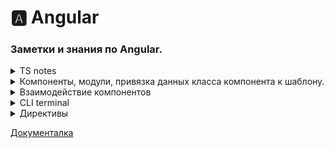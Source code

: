 <!--
<details> <summary>  HTML </summary>  </details>
-->

# 🅰️ Angular

### Заметки и знания по Angular.


<details> <summary>  TS notes </summary> 
##

### Работа с данными

В тс можно(и нужно) заранее определять тип данных в местах, что могут принимать другие данные. Это в классах, аргументы в функциях и тд. С примитивными типами - очевидно - `public name: string = "danil"`. Типы данных:

-boolean: логическое значение true или false

-number: числовое значение

-string: строки

-Array: массивы

-кортежи (?)

-Enum: перечисления

-Any: произвольный тип

-Symbol

-null и undefined: соответствуют значениям null и undefined в javascript

-Never: также представляет отсутствие значения и используется в качестве возвращаемого типа функций, которые генерируют или возвращают ошибку

Можно обьединять типы данных: `let id : number | string;` ИД может принимать два типа данных без ошибок. Можно сохранять тип данных в переменную - это называеться Псевдоним типа. 

    type objCut = { type: string; name: string; };
    type objFull = objCut & { content: string }

      @Input() serverElements: objFull[] = [];

Псевдоним создаеться `type  typeName= string`. Так же типы можно сливать. Например добовлять свойство к обьекту предыдущего интерфейса, как на примере. 

<strong>Интерфейс</strong> - это тип, который определяет свойства, методы и сигнатуры функций. Он не содержит реализации, а только определяет форму, которую должен иметь объект. Интерфейсы в TypeScript могут использоваться для определения типов аргументов и возвращаемых значений функций.



### Работа с классами.

Для создания обьекта по шаблону класса нужно внутри в методе конструктор привязать аргументы к свойствам. Так как при создании обьекта класс вызываеться как функция, и получает аргументы что будут присвоены свойствам нового обьекта. Как это делаеться:

    export class Recipe {
      public name: string;
      public amount: number;
  

      constructor(name: string, amount: number) {
       [this.name, this.amount] = [name, amount];
        }
    }

Но это можно сократить до одной строчки конструктора: 

      constructor(public name: string, public amount: number) {}

Где в аргументах к конструктору указываю приватность аргумента. В этом случае конструктор автоматом создаст в обьекте свойства с этими ключами, и передаст им значения что в аргументе.


 </details>


<details> <summary>  Компоненты, модули, привязка данных класса компонента  к шаблону.</summary>

##

Angular. За отображение и логику отвечают модули и компоненты. Компонент - клас, что отвечает за прорисовку интерфейса приложения с собственной логикой. Модуль - класс, что соединяет между собой компоненты и другие модули. У обоих есть один корневой элемент.

### Компоненты

Компоненты. Состоит из файлов .ts, .html, .css где тс отвечает за логику, остальные - разметка компонента. Компонент - это класс тс с метаданными, идентифицирующими его как компонент. Методанные ему дает декоратор @Component из библиотеки @angular/core. Декоратор @Component в качестве параметра принимает объект с конфигурацией, которая указывает фреймворку, как работать с компонентом и его представлением.

Сам компонент может быть идентифицирован как компонент с помощью импорта декоратора для его создания - `import { Component } from '@angular/core';` и последующей его конфигурацией -

    @Component({
      selector: 'app-servers',
      templateUrl: './servers.component.html',
      styleUrls: ['./servers.component.css'],
    })

В конце кода класс должен быть экспортирован - для доступа к нему других модулей и компонентов. Так же в шаблоне компонента можно получить доступ к свойствам и методам внутри него.

### Модули

Модуль. Класс тс, с метаданными о том что он модуль. Соединяет другие модули и компоненты. Не имеет своего шаблона и стиля. Вбирает в себя все компоненты для элементра страницы, библиотекы что нужны для функций в компонентах, и сам Декоратор. Строение похожее - импорт декоратора, библиотек и компонентов, после конфигурация метаданных и экспорт класса.

    import { NgModule }      from '@angular/core';

    import { BrowserModule } from '@angular/platform-browser';
    import { FormsModule }   from '@angular/forms';

    import { AppComponent }   from './app.component';
    import { ServerComponent } from './server/server.component';

    @NgModule({
        imports:      [ BrowserModule, FormsModule ],
        declarations: [ AppComponent, ServerComponent],
        exports:      [ ],
        providers:    [ ],
        bootstrap:    [ AppComponent ]
    })
    export class AppModule { }

NgModule представляет функцию-декоратора, которая принимает объект, свойства которого описывают метаданные модуля. Наиболее важные свойства:

`declarations`: классы представлений (view classes), которые принадлежат модулю. Angular имеет три типа классов представлений: компоненты (components), директивы (directives), каналы (pipes)

`exports`: набор классов представлений, которые должны использоваться в шаблонах компонентов из других модулей

`imports`: другие модули, классы которых необходимы для шаблонов компонентов из текущего модуля

`providers`: классы, создающие сервисы, используемые модулем

`bootstrap`: корневой компонент, который вызывается по умолчанию при загрузке приложения

Позволяет компонентам внутри видеть друг друга, взаимодействовать, использовать.

### Привязка данных

Внутри шаблона компонента можно иметь доступ к свойствам компонента. Этот доступ можно получить аткими путями:

#### 1. Интерполяция (односторонняя).

Внедрение стринга с вызова переменной/метода в месте инициации интреполяции. `<h1>Добро пожаловать {{ name }}!</h1>`. Если была прикреплена переменная, то с её сменой сменит и интерполяцию в шаблоне. То есть обновляеться динамичесски.

#### 2. Привязка метода компонента к евенту в DOM (односторонняя).

`<button (click) OR on-click="addItem(text, price)">Добавить</button>` Вызывает метод при инициации прослушиваемого евента на элементе.

#### 3. Привязка К свойствам Node

Мы можем привязать значение к свойству элемента html. В этом случае свойство указывается в квадратных скобках `<p [textContent]="name"></p>`. Важно понимать, что здесь идет привязка не к атрибуту, а именно к свойству элемента `Node` в javascript, который представляет данный элемент html. Обновляеться динамически, с сменой переменной, что отображает.

#### 4. Привязка к атрибуту

`[attr.название_атрибута]="значение"` or `<tr><td [attr.colspan]="colspan">One-Two</td></tr>`. Обычно подобная привязка применяется к атрибутам элементов aria, svg и table. Обновляеться динамичесски.

#### 5. Двусторонняя привязка

Двусторонняя привязка позволяет динамически менять значения на одном конце привязки при изменениях на другом конце. Как правило, двусторонняя привязка применяется при работе с элементами ввода, например, элементами типа input. Например:

        <input type="text" [(ngModel)]="name" />`

При смене переменной наме обновляет её значение и в поле инпут, и везде остальном. Другие типы привязки к полю интуп не обновляют значений в них, только односторонне передают изменение. Это - двухсторонний, изменение приходят обратно.

#### 6. Привязка к классам и стилям CSS

##### Привязка к классам

`[class.имя_класса]="true/false"`. Привязка идет к логическому значению. Если равно true, то класс применяется, если false - то класс не применяется. Обновляеться динамически, с сменой значения переменной.

##### Привязка к стилям

`[style.стилевое_свойство]="выражение ? A : B"` В качестве значения передается некоторое выражение: если оно возвращает true, то стилевому свойству присваивается значение A; если оно возвращает false, то стилевому свойству присваивается значение B.

        <div [style.backgroundColor]="isRed? 'red' : 'green'"></div>

</details>

<details> <summary>  Взаимодействие компонентов </summary> 

### Передача данных в дочерний компонент

Можно передать данные в дочерний компонент путйм привязки свойства родительского к свойству дочернего. То есть ребенок будет иметь доступ к данным родительского и работать с ним. Для этого нужно при вызове ребёнка в шаблоне прописать: 

      <app-server-list [childs-property]="parent-property"></app-server-list>

И в свойствах класса ребёнка нужно прописать `childs-property` переменную, с прикреплённым декоратором Input для привязки к внешней переменной `parent-property`. Для этого нужно импортировать декоратор -  `import {Component, Input} from '@angular/core';`. Пример:

    export class ServerListComponent {
     @Input() serverElements: { type: string; name: string; content: string; }[] = [{
        type: 'server22',
        name: 'test server',
        content: "I'm a Test - server 22!"
      }];
      }

Причём необходимо указать тип данных, что он принимает и инициализировать - то есть дать значение свойству. Тут тип данных - массив с обьектами с тремя стрингами. НО - то что мы тут впишем при инициализации - будет переписано значением переменной, к которой идёт привязка, по этому не важно что тут вписывать. После этого можно использовать свойство родительского компонента в этом компоненте - как родное.

По умолчанию ВСЕ свойства классов компонентов доуступны только внутри компонента. Но декоратор `@Input()` Изменяет это, делая свойство доступным глобально.

 </details>


<details> <summary>  CLI terminal </summary>

CLI terminal

Упрощает задачи, имея определённый функционал. Например, создание компонента:

    ng generate component servers

Или короче

    ng g c servers

Эта команда создаст компонент - файлы тс хтмл цсс, пропишит основу и добавит в модуль.

 </details>

<details> <summary>  Директивы </summary>

Директивы. Директивы определяют набор инструкций, которые применяются при рендеринге html-кода. Директива представляет класс с директивными метаданными. В TypeScript для прикрепления метаданных к классу применяется декоратор @Directive.

В Angular есть три типа директив:

`Компоненты`: компонент по сути также является директивой, а декоратор @Component расширяет возможности декоратора @Directive с помощью добавления функционала по работе с шаблонами.

`Атрибутивные`: они изменяют поведение уже существующего элемента, к которому они применяются. Например, ngModel, ngStyle, ngClass

`Структурные`: они изменяют структуру DOM с помощью добавления, изменения или удаления элементов html. Например, это директивы ngFor и ngIf

#### ngClass и ngStyle & ngIf

##### ngClass

Директива ngClass позволяет определить набор классов, которые будут применяться к элементу. В качестве значения она принимает набор классов в следующем виде:

        [ngClass]={
            "класс1": true/false,
            "класс2": true/false,
            ...................
        }

Принимает обьект с классами и булианом - от значения зависит будет применять его или нет `<div [ngClass]="{verdanaFont:true/false}">` OR `[class.verdanaFont]="false"` - для одиночного применения.

##### ngStyle

Директива ngStyle позволяет задать набор стилей, которые применяются к элементу. В качестве значения директива принимает js-объект, в котором ключи - названия свойств CSS:

`[ngStyle]="{'font-size':'13px', 'font-family':'Verdana'}"` OR `[style.fontSize]="'14px'"` - для одиночного применения

##### ngIf

        <p *ngIf="serverCreated">Server was created. Server name is {{ serverName }}</p>

Принимает Булиан, если тру - отобразит єлемент,в котором прописан. Фолс - нет. `<p *ngIf="serverCreated">Server was created, server name is {{ serverName }}</p>`. Имеет разширение в виде добавления блока Елсе -

        <p *ngIf="serverCreated; else noServer">
          Server was created. Server name is {{ serverName }}
        </p>
        <ng-template #noServer>
          <p>No server was created</p>
        </ng-template>

Где в самой директиве добавляеться `*ngIf="serverCreated; else noServer"`, Куда вторым аргументом входит другой элемент на странице - в этом случае локальная переменная noServer, созданная на другом элементе. Если тру - отобразит первый элемент. Фолс - второй.

Синтаксис этого элемента начинаеться с звезды, потому что `*ngIf` является структурной директивой что означает, что это меняет структуру нашего ДОМа. Она либо добавляет этот элемент, либо не добавляет его. Так что это просто дополнительная информация для Angular.

</details>

<a href='https://metanit.com/web/angular2/2.3.php'>Документалка</a>
